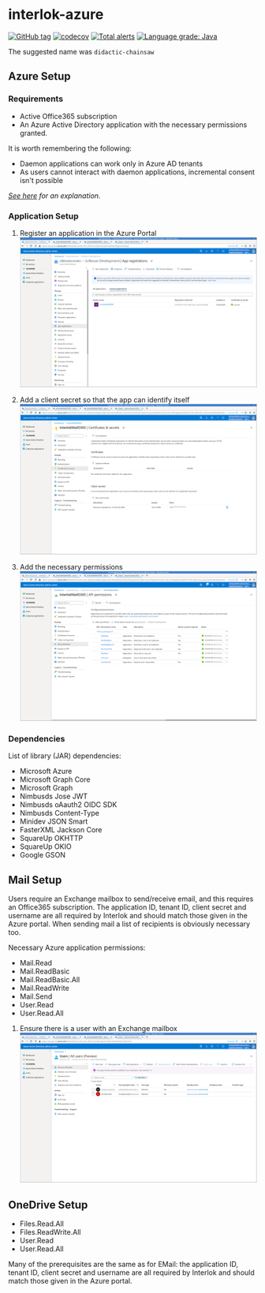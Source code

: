 # interlok-azure

[![GitHub tag](https://img.shields.io/github/tag/adaptris/interlok-azure.svg)](https://github.com/adaptris/interlok-azure/tags) [![codecov](https://codecov.io/gh/adaptris/interlok-azure/branch/develop/graph/badge.svg)](https://codecov.io/gh/adaptris/interlok-azure) [![Total alerts](https://img.shields.io/lgtm/alerts/g/adaptris/interlok-azure.svg?logo=lgtm&logoWidth=18)](https://lgtm.com/projects/g/adaptris/interlok-azure/alerts/) [![Language grade: Java](https://img.shields.io/lgtm/grade/java/g/adaptris/interlok-azure.svg?logo=lgtm&logoWidth=18)](https://lgtm.com/projects/g/adaptris/interlok-azure/context:java)

The suggested name was `didactic-chainsaw`

## Azure Setup

### Requirements

* Active Office365 subscription
* An Azure Active Directory application with the necessary permissions
  granted.

It is worth remembering the following:

* Daemon applications can work only in Azure AD tenants
* As users cannot interact with daemon applications, incremental
  consent isn't possible

*[See here](https://docs.microsoft.com/en-us/azure/active-directory/develop/scenario-daemon-overview) for an explanation.*

### Application Setup

1. Register an application in the Azure Portal
![Application Registration](docs/o365-1.png)

2. Add a client secret so that the app can identify itself
![Client Secret](docs/o365-2.png)

3. Add the necessary permissions
![Permissions](docs/o365-3.png)

### Dependencies

List of library (JAR) dependencies:

* Microsoft Azure
* Microsoft Graph Core
* Microsoft Graph
* Nimbusds Jose JWT
* Nimbusds oAauth2 OIDC SDK
* Nimbusds Content-Type
* Minidev JSON Smart
* FasterXML Jackson Core
* SquareUp OKHTTP
* SquareUp OKIO
* Google GSON

## Mail Setup

Users require an Exchange mailbox to send/receive email, and this
requires an Office365 subscription. The application ID, tenant ID,
client secret and username are all required by Interlok and should match
those given in the Azure portal. When sending mail a list of recipients
is obviously necessary too.

Necessary Azure application permissions:

* Mail.Read
* Mail.ReadBasic
* Mail.ReadBasic.All
* Mail.ReadWrite
* Mail.Send
* User.Read
* User.Read.All

1. Ensure there is a user with an Exchange mailbox
![Users Setup](docs/o365-4.png)

## OneDrive Setup

* Files.Read.All
* Files.ReadWrite.All
* User.Read
* User.Read.All

Many of the prerequisites are the same as for EMail: the application ID,
tenant ID, client secret and username are all required by Interlok and
should match those given in the Azure portal.

